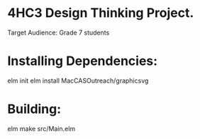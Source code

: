 # 4HC3 Design Thinking Project.

Target Audience: Grade 7 students

# Installing Dependencies:

elm init
elm install MacCASOutreach/graphicsvg

# Building:

elm make src/Main.elm


